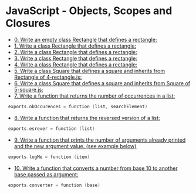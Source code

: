 # JavaScript - Objects, Scopes and Closures

- [0. Write an empty class Rectangle that defines a rectangle:](0-rectangle.js)
- [1. Write a class Rectangle that defines a rectangle:](1-rectangle.js)
- [2. Write a class Rectangle that defines a rectangle:](2-rectangle.js)
- [3. Write a class Rectangle that defines a rectangle:](3-rectangle.js)
- [4. Write a class Rectangle that defines a rectangle:](4-rectangle.js)
- [5. Write a class Square that defines a square and inherits from Rectangle of 4-rectangle.js:](5-square.js)
- [6. Write a class Square that defines a square and inherits from Square of 5-square.js:](6-square.js)
- [7. Write a function that returns the number of occurrences in a list:](7-occurrences.js)
```c
 exports.nbOccurences = function (list, searchElement)
```

- [8. Write a function that returns the reversed version of a list:](8-esrever.js)
```c
 exports.esrever = function (list)
```

- [9. Write a function that prints the number of arguments already printed and the new argument value. (see example below)](9-logme.js)
```c
 exports.logMe = function (item)
```

- [10. Write a function that converts a number from base 10 to another base passed as argument:](10-converter.js)
```c
 exports.converter = function (base)
```
